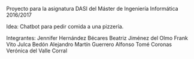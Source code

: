 Proyecto para la asignatura DASI del Máster de Ingeniería Informática 2016/2017

Idea: 
	Chatbot para pedir comida a una pizzería.

Integrantes:
	Jennifer Hernández Bécares
	Beatriz Jiménez del Olmo
	Frank Vito Julca Bedón
	Alejandro Martín Guerrero
	Alfonso Tomé Coronas
	Verónica del Valle Corral
